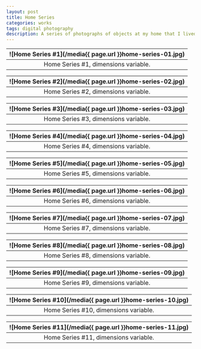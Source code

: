```yaml
---
layout: post
title: Home Series
categories: works
tags: digital photography
description: A series of photographs of objects at my home that I lived throughout childhood and adolescence.
---
```


<!--more-->

| ![Home Series #1](/media{{ page.url }}home-series-01.jpg) |
| :-------------------------------------------------------: |
|           Home Series #1, dimensions variable.            |

| ![Home Series #2](/media{{ page.url }}home-series-02.jpg) |
| :-------------------------------------------------------: |
|           Home Series #2, dimensions variable.            |

| ![Home Series #3](/media{{ page.url }}home-series-03.jpg) |
| :-------------------------------------------------------: |
|           Home Series #3, dimensions variable.            |

| ![Home Series #4](/media{{ page.url }}home-series-04.jpg) |
| :-------------------------------------------------------: |
|           Home Series #4, dimensions variable.            |

| ![Home Series #5](/media{{ page.url }}home-series-05.jpg) |
| :-------------------------------------------------------: |
|           Home Series #5, dimensions variable.            |

| ![Home Series #6](/media{{ page.url }}home-series-06.jpg) |
| :-------------------------------------------------------: |
|           Home Series #6, dimensions variable.            |

| ![Home Series #7](/media{{ page.url }}home-series-07.jpg) |
| :-------------------------------------------------------: |
|           Home Series #7, dimensions variable.            |

| ![Home Series #8](/media{{ page.url }}home-series-08.jpg) |
| :-------------------------------------------------------: |
|           Home Series #8, dimensions variable.            |

| ![Home Series #9](/media{{ page.url }}home-series-09.jpg) |
| :-------------------------------------------------------: |
|           Home Series #9, dimensions variable.            |

| ![Home Series #10](/media{{ page.url }}home-series-10.jpg) |
| :--------------------------------------------------------: |
|           Home Series #10, dimensions variable.            |

| ![Home Series #11](/media{{ page.url }}home-series-11.jpg) |
| :--------------------------------------------------------: |
|           Home Series #11, dimensions variable.            |
